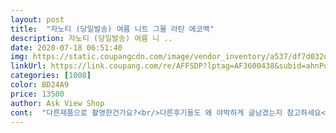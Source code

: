 ```yaml
---
layout: post 
title:  "자노티 (당일발송) 여름 니트 그물 라탄 에코백" 
description: 자노티 (당일발송) 여름 니 ..
date: 2020-07-18 06:51:40 
img: https://static.coupangcdn.com/image/vendor_inventory/a537/df7d032d79448b872561f22e48bf08557e8e14f251092139d3f9edd408dd.jpg 
linkUrl: https://link.coupang.com/re/AFFSDP?lptag=AF3600438&subid=ahnPublicAsk&pageKey=1436270361&itemId=2479099705&vendorItemId=70472426272&traceid=V0-113-57f1a632b9198bc1 
categories: [1008] 
color: BD24A9 
price: 13500 
author: Ask View Shop 
cont:  "다른제품으로 촬영한건가요?<br/>다른후기들도 왜 야박하게 글남겼는지 참고하세요<br/>다른후기처럼 실물은 아동 가방 크기인데<br/>많은사람들이 별한두개 준다면, 보는눈은 비슷하다는 반증이고, 퀄러티가 딱 그수준이라 생각함될듯요<br/>솔직후기 적습니다.<br/><br/>아동 가방 같은걸 16500원에 팔다니<br/>이미지는 어디서 촬영한건지.<br/>.<br/><br/>이미지는 어른 가방처럼 커보이는 착시효과에요?<br/>이미지와 실물이 완전 딴판이에요<br/>이정도면 양심에 맡길께요<br/>잠그는 똑딱이라도 있었으면 싶내요  전 커다란파우치를 넣었내요 그리고 좀만 컷으면 <br/>적당한 크기에 들고다니기 좋아요 지퍼가 없어서 조금 불편해요<br/>진짜 두눈으로 보고 달라도 너무 달라서<br/>치킨한마리값 날린셈치는데<br/>판매자님은 소비자 입장에서 구매하시겠어요?<br/>포장뜯고 와.<br/>.<br/> 이렇게 다를수가!!<br/>포토그래퍼가 실력 좋으네요!<br/>한사람이 뭐라하면 그사람만 진상일수있지만<br/>행여 이미지에 혹해서 헛돈쓸분들 계실까봐<br/>" 
---
```

